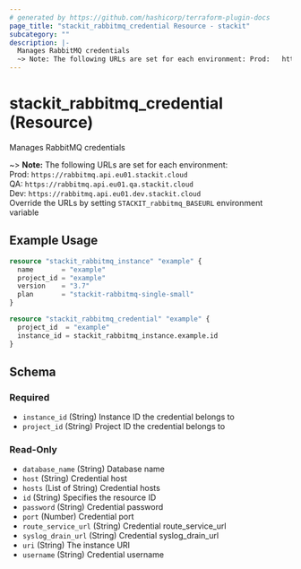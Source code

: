 ```yaml
---
# generated by https://github.com/hashicorp/terraform-plugin-docs
page_title: "stackit_rabbitmq_credential Resource - stackit"
subcategory: ""
description: |-
  Manages RabbitMQ credentials
  ~> Note: The following URLs are set for each environment: Prod:   https://rabbitmq.api.eu01.stackit.cloud QA:     https://rabbitmq.api.eu01.qa.stackit.cloud  Dev:    https://rabbitmq.api.eu01.dev.stackit.cloud Override the URLs by setting STACKIT_rabbitmq_BASEURL environment variable
---
```


# stackit_rabbitmq_credential (Resource)

Manages RabbitMQ credentials

~> **Note:** The following URLs are set for each environment:<br />	Prod: 	`https://rabbitmq.api.eu01.stackit.cloud`<br />	QA:		`https://rabbitmq.api.eu01.qa.stackit.cloud`<br />	Dev:	`https://rabbitmq.api.eu01.dev.stackit.cloud`<br />	Override the URLs by setting `STACKIT_rabbitmq_BASEURL` environment variable

## Example Usage

```terraform
resource "stackit_rabbitmq_instance" "example" {
  name       = "example"
  project_id = "example"
  version    = "3.7"
  plan       = "stackit-rabbitmq-single-small"
}

resource "stackit_rabbitmq_credential" "example" {
  project_id  = "example"
  instance_id = stackit_rabbitmq_instance.example.id
}
```

<!-- schema generated by tfplugindocs -->
## Schema

### Required

- `instance_id` (String) Instance ID the credential belongs to
- `project_id` (String) Project ID the credential belongs to

### Read-Only

- `database_name` (String) Database name
- `host` (String) Credential host
- `hosts` (List of String) Credential hosts
- `id` (String) Specifies the resource ID
- `password` (String) Credential password
- `port` (Number) Credential port
- `route_service_url` (String) Credential route_service_url
- `syslog_drain_url` (String) Credential syslog_drain_url
- `uri` (String) The instance URI
- `username` (String) Credential username


